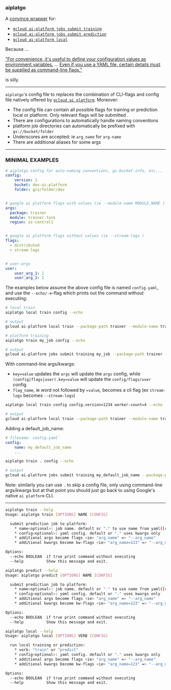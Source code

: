 ### aiplatgo

A [convince wrapper](#examples) for:

- [`gcloud ai-platform jobs submit training`](#train)
- [`gcloud ai-platform jobs submit prediction`](#pred)
- [`gcloud ai-platform local`](#local)

Because ...

["For convenience, it's useful to define your configuration values as environment variables.](https://cloud.google.com/ai-platform/training/docs/packaging-trainer#using_gcloud_to_package_and_upload_your_application_recommended) ... [Even if you use a YAML file, certain details must be supplied as command-line flags."](https://cloud.google.com/ai-platform/training/docs/training-jobs#formatting-your-configuration-parameters)

is silly.

--- 

`aiplatgo`'s config file to replaces the combination of CLI-flags and config file natively offered by [`gcloud ai platform`](https://cloud.google.com/sdk/gcloud/reference/ai-platform/). Moreover:

- The config file can contain all possible flags for training or prediction local or platform. Only relevant flags will be submitted .
- There are configurations to automatically handle naming conventions
- platform job directories can automatically be prefixed with `gs://bucket/folder`
- Underscores are accepted: ie `arg_name` for `arg-name`
- There are additional aliases for some args

---

<a name="examples">

### MINIMAL EXAMPLES

```yaml
# aiplatgo config for auto-naming conventions, gs-bucket-info, etc...
config:
    version: 1
    bucket: dev-ai-platform
    folder: gcs/folder/dev


# google ai platform flags with values (ie --module-name MODULE_NAME )
args:
  package: trainer
  module: trainer.task
  region: us-central1


# google ai platform flags without values (ie --stream-logs )
flags:
  - distributed
  - stream-logs


# user-args
user:
    user_arg_1: 1
    user_arg_2: 2
```

The examples below assume the above config file is named `config.yaml`, and use the `--echo/-e`-flag which prints out the command without executing:

```bash
# local train
aiplatgo local train config --echo
```

```bash
# output
gcloud ai-platform local train --package-path trainer --module-name trainer.task --job-dir v1/output --distributed --  --user_arg_1 1 --user_arg_2 2
```

```bash
# platform training
aiplatgo train my_job config --echo
```

```bash
# output
gcloud ai-platform jobs submit training my_job --package-path trainer --module-name trainer.task --region us-central1 --job-dir gs://dev-ai-platform/output --staging-bucket gs://dev-ai-platform --stream-logs --  --user_arg_1 1 --user_arg_2 2
```

With command-line args/kwargs:

- `key=value` updates the `args` will update the `args` config, while `(config|flags|user).key=value` will update the `config/flags/user` config.  
- `flag_name`, ie word not followed by `=value`, becomes a cli flag (ex `stream-logs` becomes `--stream-logs`)

```bash
aiplatgo local train config config.version=1234 worker-count=4 --echo
```

```bash
# output
gcloud ai-platform local train --package-path trainer --module-name trainer.task --worker-count 2 --job-dir my_default_job_name/v1234/output --distributed --  --user_arg_1 1 --user_arg_2 2
```

Adding a default_job_name:


```yaml
# filename: config.yaml`
config:
    name: my_default_job_name
    ...
```

```bash
aiplatgo train . config --echo
```

```bash
# output
gcloud ai-platform jobs submit training my_default_job_name --package-path trainer --module-name trainer.task --region us-central1 --job-dir gs://dev-ai-platform/output --staging-bucket gs://dev-ai-platform --stream-logs --  --user_arg_1 1 --user_arg_2 2
```

Note: similarly you can use `.` to skip a config file, only using command-line args/kwargs but at that point you should just go back to using Google's native `ai platform` CLI.

---

<a name='train'>

```bash
aiplatgo train --help
Usage: aiplatgo train [OPTIONS] NAME [CONFIG]

  submit prediction job to platform:  
    * name<optional>: job name. default or "." to use name from yaml([config][name])  
    * config<optional>: yaml config. default or "." uses kwargs only
    * additional args become flags <ie> "arg_name" => "--arg_name"
    * additional kwargs become kw-flags <ie> "arg_name=123" => "--arg_name 123"

Options:
  --echo BOOLEAN  if true print command without executing
  --help          Show this message and exit.
```

<a name='pred'>

```bash
aiplatgo predict --help
Usage: aiplatgo predict [OPTIONS] NAME [CONFIG]

  submit prediction job to platform:  
    * name<optional>: job name. default or "." to use name from yaml([config][name])  
    * config<optional>: yaml config. default or "." uses kwargs only
    * additional args become flags <ie> "arg_name" => "--arg_name"
    * additional kwargs become kw-flags <ie> "arg_name=123" => "--arg_name 123"

Options:
  --echo BOOLEAN  if true print command without executing
  --help          Show this message and exit.
```

<a name='local'>

```bash
aiplatgo local --help
Usage: aiplatgo local [OPTIONS] VERB [CONFIG]

  run local training or prediction:  
    * verb: "train" or "predict"  
    * config<optional>: yaml config. default or "." uses kwargs only
    * additional args become flags <ie> "arg_name" => "--arg_name"
    * additional kwargs become kw-flags <ie> "arg_name=123" => "--arg_name 123"

Options:
  --echo BOOLEAN  if true print command without executing
  --help          Show this message and exit.
```
